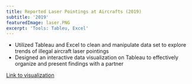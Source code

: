 ```yaml
---
title: Reported Laser Pointings at Aircrafts (2019)
subtitle: '2019'
featuredImage: laser.PNG
excerpt: 'Tools: Tableu, Excel'
---
```

* Utilized Tableau and Excel to clean and manipulate data set to explore trends of illegal aircraft laser pointings
* Designed an interactive data visualization on Tableau to effectively organize and present findings with a partner

[Link to visualization](https://public.tableau.com/profile/hannah8349#!/vizhome/LasterChaserReportedLaserPointingsatAircraftsfrom2013to2017/LaserChaser)


